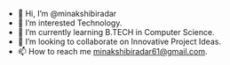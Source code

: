 - 👋 Hi, I’m @minakshibiradar
- 👀 I’m interested Technology.
- 🌱 I’m currently learning B.TECH in Computer Science.
- 💞️ I’m looking to collaborate on Innovative Project Ideas.
- 📫 How to reach me minakshibiradar61@gmail.com.


<!---
minakshibiradar/minakshibiradar is a ✨ special ✨ repository because its `README.md` (this file) appears on your GitHub profile.
You can click the Preview link to take a look at your changes.
--->
